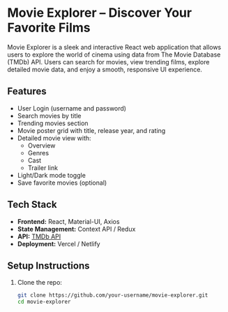 
# Movie Explorer – Discover Your Favorite Films

Movie Explorer is a sleek and interactive React web application that allows users to explore the world of cinema using data from The Movie Database (TMDb) API. Users can search for movies, view trending films, explore detailed movie data, and enjoy a smooth, responsive UI experience.

## Features

- User Login (username and password)
- Search movies by title
- Trending movies section
- Movie poster grid with title, release year, and rating
- Detailed movie view with:
  - Overview
  - Genres
  - Cast
  - Trailer link
- Light/Dark mode toggle
- Save favorite movies (optional)

## Tech Stack

- **Frontend:** React, Material-UI, Axios
- **State Management:** Context API / Redux
- **API:** [TMDb API](https://developers.themoviedb.org/3)
- **Deployment:** Vercel / Netlify

## Setup Instructions

1. Clone the repo:
   ```bash
   git clone https://github.com/your-username/movie-explorer.git
   cd movie-explorer
